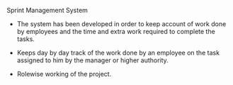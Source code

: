 Sprint Management System

- The system has been developed in order to keep account of work done by employees and the time and extra work required to complete
the tasks.

- Keeps day by day track of the work done by an employee on the task assigned to him by the manager or higher authority.

- Rolewise working of the project.
